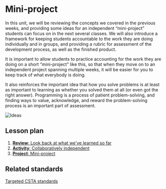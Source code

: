 # Mini-project

In this unit, we will be reviewing the concepts we covered in the previous weeks, and providing some ideas for an independent “mini-project” students can focus on in the next several classes. We will also introduce a framework for keeping students accountable to the work they are doing individually and in groups, and providing a rubric for assessment of the development process, as well as the finished product.

It is important to allow students to practice accounting for the work they are doing on a short “mini-project” like this, so that when they move on to an independent project spanning multiple weeks, it will be easier for you to keep track of what everybody is doing.

It also reinforces the important idea that how you solve problems is at least as important to learning as whether you solved them at all (or even got the right answer). Programming is a process of patient problem-solving, and finding ways to value, acknowledge, and reward the problem-solving process is an important part of assessment.

![Ideas](/static/courses/csintro/miniproject/ideas.png)

## Lesson plan

1. [**Review**: Look back at what we've learned so far](/courses/csintro/miniproject/review)
3. [**Activity**: Collaboratively independent](/courses/csintro/miniproject/activity)
4. [**Project**: Mini-project](/courses/csintro/miniproject/project)

## Related standards

[Targeted CSTA standards](/courses/csintro/miniproject/standards)